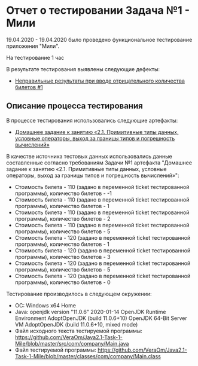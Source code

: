 #  Отчет о тестировании Задача №1 - Мили
19.04.2020 - 19.04.2020 было проведено функциональное тестирование приложения "Мили".

На тестирование 1 час

В результате тестирования выявлены следующие дефекты:
* [Неправильные результаты при вводе отрицательного количества билетов #1](https://github.com/VeraOm/Java2.1-Task-1-Mile/issues/1#issue-602641270)

## Описание процесса тестирования

В процессе тестирования использовались следующие артефакты:
* [Домашнее задание к занятию «2.1. Примитивные типы данных, условные операторы, выход за границы типов и погрешность вычислений»](https://github.com/netology-code/javaqa-homeworks/blob/master/data/README.md)


В качестве источника тестовых данных использовались данные составленные согласно требованиям Задачи №1 артефакта "Домашнее задание к занятию «2.1. Примитивные типы данных, условные операторы, выход за границы типов и погрешность вычислений»":
* Стоимость билета - 110 (задано в переменной ticket тестированной программы), количество билетов - -1
* Стоимость билета - 110 (задано в переменной ticket тестированной программы), количество билетов - 1
* Стоимость билета - 110 (задано в переменной ticket тестированной программы), количество билетов - 2
* Стоимость билета - 110 (задано в переменной ticket тестированной программы), количество билетов - 5
* Стоимость билета - 120 (задано в переменной ticket тестированной программы), количество билетов - 1
* Стоимость билета - 120 (задано в переменной ticket тестированной программы), количество билетов - 3
* Стоимость билета - 120 (задано в переменной ticket тестированной программы), количество билетов - 5
* Стоимость билета - 120 (задано в переменной ticket тестированной программы), количество билетов - 0

Тестирование производилось в следующем окружении:
*  ОС: Windows x64 Home
* Java: openjdk version "11.0.6" 2020-01-14
   OpenJDK Runtime Environment AdoptOpenJDK (build 11.0.6+10)
   OpenJDK 64-Bit Server VM AdoptOpenJDK (build 11.0.6+10, mixed mode)
* Файл исходного текста тестируемой программы: https://github.com/VeraOm/Java2.1-Task-1-Mile/blob/master/src/com/company/Main.java 
* Файл тестируемой программы: https://github.com/VeraOm/Java2.1-Task-1-Mile/blob/master/classes/com/company/Main.class 

